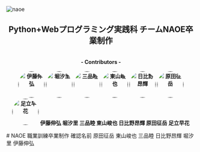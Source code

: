 ![naoe](https://user-images.githubusercontent.com/117996152/225795883-6109efc7-1bfc-4b61-9421-ea6149bc8cad.png)

<h2 align="center">Python+Webプログラミング実践科 チームNAOE卒業制作</h2>
<p align="center"><br>
<b><a>- Contributors -</a></b><br><br>
<b><a><a href=""><img src="https://avatars.githubusercontent.com/u/99730698?v=4" width="70px;" alt="伊藤伸弘" style="border-radius: 50%;" /></a></b>
<b><a><a href=""><img src="https://avatars.githubusercontent.com/u/124061340?v=4" width="70px;" alt="堀汐里" style="border-radius: 50%;" /></a></b>
<b><a><a href=""><img src="https://avatars.githubusercontent.com/u/125331210?v=4" width="70px;" alt="三品睦" style="border-radius: 50%;" /></a></b>
<b><a><a href=""><img src="https://avatars.githubusercontent.com/u/125333819?v=4" width="70px;" alt="東山峻也" style="border-radius: 50%;" /></a></b>
<b><a><a href=""><img src="https://avatars.githubusercontent.com/u/125334172?v=4" width="70px;" alt="日比野昂輝" style="border-radius: 50%;" /></a></b>
<b><a><a href=""><img src="https://avatars.githubusercontent.com/u/117996152?v=4" width="70px;" alt="原田征岳" style="border-radius: 50%;" /></a></b>
<b><a><a href=""><img src="https://i.pinimg.com/736x/3e/0c/33/3e0c330c2beacca1b66db52171864170.jpg" width="70px;" alt="足立早花" style="border-radius: 50%;" /></a></b>
<b>伊藤伸弘 堀汐里 三品睦 東山峻也 日比野昂輝 原田征岳 足立早花</b>
  </p>
# NAOE
職業訓練卒業制作
確認名前
原田征岳
東山峻也
三品睦
日比野昂輝
堀汐里
伊藤伸弘
